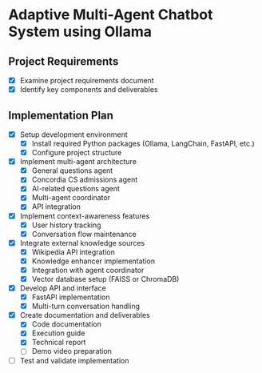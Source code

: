 # Adaptive Multi-Agent Chatbot System using Ollama

## Project Requirements
- [x] Examine project requirements document
- [x] Identify key components and deliverables

## Implementation Plan
- [x] Setup development environment
  - [x] Install required Python packages (Ollama, LangChain, FastAPI, etc.)
  - [x] Configure project structure
- [x] Implement multi-agent architecture
  - [x] General questions agent
  - [x] Concordia CS admissions agent
  - [x] AI-related questions agent
  - [x] Multi-agent coordinator
  - [x] API integration
- [X] Implement context-awareness features
  - [X] User history tracking
  - [X] Conversation flow maintenance
- [x] Integrate external knowledge sources
  - [x] Wikipedia API integration
  - [x] Knowledge enhancer implementation
  - [x] Integration with agent coordinator
  - [X] Vector database setup (FAISS or ChromaDB)
- [x] Develop API and interface
  - [x] FastAPI implementation
  - [x] Multi-turn conversation handling
- [x] Create documentation and deliverables
  - [x] Code documentation
  - [x] Execution guide
  - [x] Technical report
  - [ ] Demo video preparation
- [ ] Test and validate implementation
